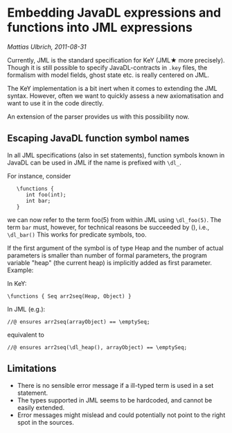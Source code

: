 # Embedding JavaDL expressions and functions into JML expressions

*Mattias Ulbrich, 2011-08-31*
              
Currently, JML is the standard specification for KeY (JML&starf; more
precisely). Though it is still possible to specify JavaDL-contracts in `.key`
files, the formalism with model fields, ghost state etc. is really centered on
JML.

The KeY implementation is a bit inert when it comes to extending the JML syntax.
However, often we want to quickly assess a new axiomatisation and want to use it
in the code directly.

An extension of the parser provides us with this possibility now.

## Escaping JavaDL function symbol names

In all JML specifications (also in set statements), function symbols known in
JavaDL can be used in JML if the name is prefixed with `\dl_`.

For instance, consider
```
   \functions {
      int foo(int);
      int bar;
   }
```

we can now refer to the term foo(5) from within JML using `\dl_foo(5)`. The term
`bar` must, however, for technical reasons be succeeded by (), i.e., `\dl_bar()`
This works for predicate symbols, too.

If the first argument of the symbol is of type Heap and the number of actual
parameters is smaller than number of formal parameters, the program variable
"heap" (the current heap) is implicitly added as first parameter. Example:

In KeY:
```
\functions { Seq arr2seq(Heap, Object) }
```

In JML (e.g.):
```
//@ ensures arr2seq(arrayObject) == \emptySeq;
```
equivalent to

```
//@ ensures arr2seq(\dl_heap(), arrayObject) == \emptySeq;
```


## Limitations

* There is no sensible error message if a ill-typed term is used in a
set statement.
* The types supported in JML seems to be hardcoded, and cannot be
easily extended.
* Error messages might mislead and could potentially not point to the
right spot in the sources.
